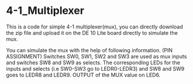 # 4-1_Multiplexer

This is a code for simple 4-1 multiplexer(mux), you can directly download the zip file and upload it on the DE 10 Lite board directly to simulate the mux.

You can simulate the mux with the help of following information. (PIN ASSIGNMENT)
Switches SW0, SW1, SW2 and SW3 are used as mux inputs and switches SW8 and SW9 as selects.
The corresponding LEDs for the inputs and selects (i.e SW0-SW3 go to LEDR0-LEDR3) and SW8 and SW9 goes to LEDR8 and LEDR9.
OUTPUT of the MUX value on LED6.
